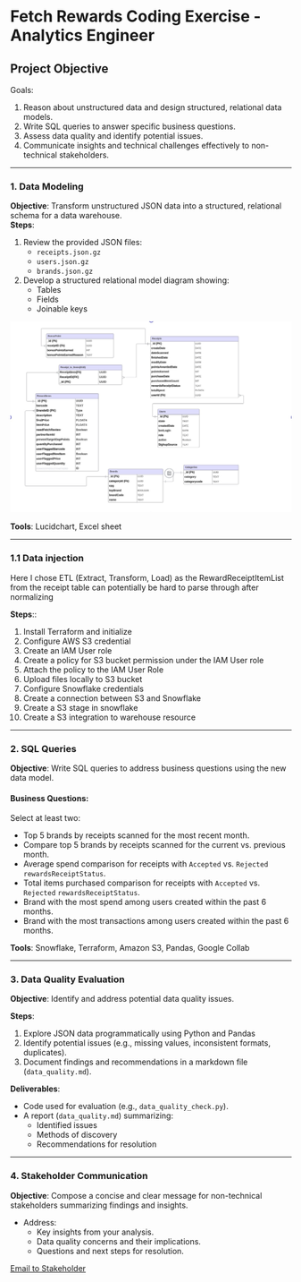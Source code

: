 
# Fetch Rewards Coding Exercise - Analytics Engineer


## **Project Objective**
Goals: 
1. Reason about unstructured data and design structured, relational data models.
2. Write SQL queries to answer specific business questions.
3. Assess data quality and identify potential issues.
4. Communicate insights and technical challenges effectively to non-technical stakeholders.
---

### **1. Data Modeling**
**Objective**: Transform unstructured JSON data into a structured, relational schema for a data warehouse.  
**Steps**:
1. Review the provided JSON files:
   - `receipts.json.gz`
   - `users.json.gz`
   - `brands.json.gz`
2. Develop a structured relational model diagram showing:
   - Tables
   - Fields
   - Joinable keys

![Data Schema](https://github.com/Alexny1992/fetch_analytics_engineer/blob/main/data_schema.jpg)


**Tools**: Lucidchart, Excel sheet

---

### **1.1 Data injection** 
Here I chose ETL (Extract, Transform, Load) as the RewardReceiptItemList from the receipt table can potentially be hard to parse through after normalizing

**Steps**::
1. Install Terraform and initialize 
2. Configure AWS S3 credential
3. Create an IAM User role 
4. Create a policy for S3 bucket permission under the IAM User role
5. Attach the policy to the IAM User Role
6. Upload files locally to S3 bucket
7. Configure Snowflake credentials
8. Create a connection between S3 and Snowflake
9. Create a S3 stage in snowflake
10. Create a S3 integration to warehouse resource

---

### **2. SQL Queries**
**Objective**: Write SQL queries to address business questions using the new data model.  

#### **Business Questions**:
Select at least two:
- Top 5 brands by receipts scanned for the most recent month.
- Compare top 5 brands by receipts scanned for the current vs. previous month.
- Average spend comparison for receipts with `Accepted` vs. `Rejected` `rewardsReceiptStatus`.
- Total items purchased comparison for receipts with `Accepted` vs. `Rejected` `rewardsReceiptStatus`.
- Brand with the most spend among users created within the past 6 months.
- Brand with the most transactions among users created within the past 6 months.

**Tools**: Snowflake, Terraform, Amazon S3, Pandas, Google Collab

---

### **3. Data Quality Evaluation**
**Objective**: Identify and address potential data quality issues.  

**Steps**:
1. Explore JSON data programmatically using Python and Pandas
2. Identify potential issues (e.g., missing values, inconsistent formats, duplicates).
3. Document findings and recommendations in a markdown file (`data_quality.md`).

**Deliverables**:
- Code used for evaluation (e.g., `data_quality_check.py`).
- A report (`data_quality.md`) summarizing:
  - Identified issues
  - Methods of discovery
  - Recommendations for resolution

---

### **4. Stakeholder Communication**
**Objective**: Compose a concise and clear message for non-technical stakeholders summarizing findings and insights.  

- Address:
  - Key insights from your analysis.
  - Data quality concerns and their implications.
  - Questions and next steps for resolution.

[Email to Stakeholder](https://seed-wound-036.notion.site/Fetch-Stakeholders-Email-15172f53381d80e2a336f1c655f5f052)


